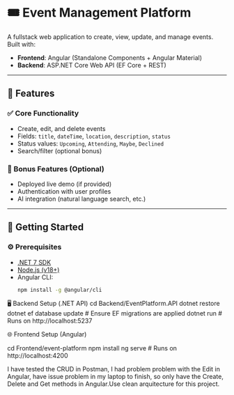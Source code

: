 # 🎟️ Event Management Platform

A fullstack web application to create, view, update, and manage events. Built with:

- **Frontend**: Angular (Standalone Components + Angular Material)
- **Backend**: ASP.NET Core Web API (EF Core + REST)

---

## 🔧 Features

### ✅ Core Functionality
- Create, edit, and delete events
- Fields: `title`, `dateTime`, `location`, `description`, `status`
- Status values: `Upcoming`, `Attending`, `Maybe`, `Declined`
- Search/filter (optional bonus)

### 🧪 Bonus Features (Optional)
- Deployed live demo (if provided)
- Authentication with user profiles
- AI integration (natural language search, etc.)

---

## 🚀 Getting Started

### ⚙️ Prerequisites

- [.NET 7 SDK](https://dotnet.microsoft.com/)
- [Node.js (v18+)](https://nodejs.org/)
- Angular CLI:
  ```bash
  npm install -g @angular/cli

🖥 Backend Setup (.NET API)
  cd Backend/EventPlatform.API
dotnet restore
dotnet ef database update      # Ensure EF migrations are applied
dotnet run                     # Runs on http://localhost:5237

🌐 Frontend Setup (Angular)

cd Frontend/event-platform
npm install
ng serve                        # Runs on http://localhost:4200


I have tested the CRUD in Postman, I had problem problem with the Edit in Angular, have issue problem in my laptop to finish, so only have the Create, Delete and Get methods in Angular.Use clean arquitecture for this project.

